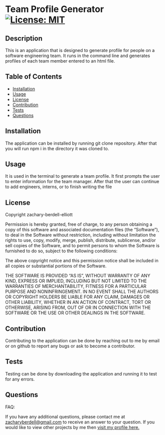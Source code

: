 # Team Profile Generator [![License: MIT](https://img.shields.io/badge/License-MIT-yellow.svg)](https://opensource.org/licenses/MIT)

## Description
This is an application that is designed to generate profile for people on a software engineering team. It runs in the command line and generates profiles of each team member entered to an html file.

## Table of Contents
* [Installation](#installation)
* [Usage](#usage)
* [License](#license)
* [Contribution](#contribution)
* [Tests](#tests)
* [Questions](#questions)

## Installation 
The application can be installed by running git clone repository. After that you will run npm i in the directory it was cloned to.

## Usage 
It is used in the terminal to generate a team profile. It first prompts the user to enter information for the team manager. After that the user can continue to add engineers, interns, or to finish writing the file

## License 
Copyright zachary-berdell-elliott

Permission is hereby granted, free of charge, to any person obtaining a copy of this software and associated documentation files (the “Software”), to deal in the Software without restriction, including without limitation the rights to use, copy, modify, merge, publish, distribute, sublicense, and/or sell copies of the Software, and to permit persons to whom the Software is furnished to do so, subject to the following conditions:

  The above copyright notice and this permission notice shall be included in all copies or substantial portions of the Software.
    
  THE SOFTWARE IS PROVIDED “AS IS”, WITHOUT WARRANTY OF ANY KIND, EXPRESS OR IMPLIED, INCLUDING BUT NOT LIMITED TO THE WARRANTIES OF MERCHANTABILITY, FITNESS FOR A PARTICULAR PURPOSE AND NONINFRINGEMENT. IN NO EVENT SHALL THE AUTHORS OR COPYRIGHT HOLDERS BE LIABLE FOR ANY CLAIM, DAMAGES OR OTHER LIABILITY, WHETHER IN AN ACTION OF CONTRACT, TORT OR OTHERWISE, ARISING FROM, OUT OF OR IN CONNECTION WITH THE SOFTWARE OR THE USE OR OTHER DEALINGS IN THE SOFTWARE.

## Contribution 
Contributing to the application can be done by reaching out to me by email or on github to report any bugs or ask to become a contributor.

## Tests 
Testing can be done by downloading the application and running it to test for any errors.

## Questions 
FAQ: 



If you have any additional questions, please contact me at zacharyberdell@gmail.com to receive an answer to your question. If you would like to view other projects by me then [visit my profile here.](https://github.com/zachary-berdell-elliott)
